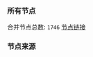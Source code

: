 ### 所有节点
合并节点总数: `1746`
[节点链接](https://raw.githubusercontent.com/rzhy1/11/master/sub/sub_merge_base64.txt)

### 节点来源
